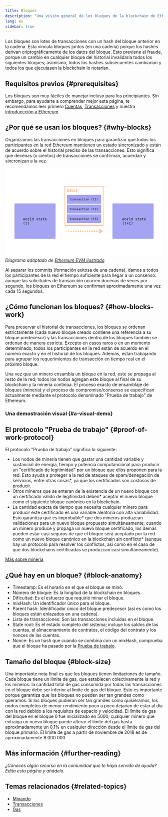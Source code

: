 ```yaml
---
title: Bloques
description: "Una visión general de los bloques de la blockchain de Ethereum: su estructura de datos, por qué son necesarios y cómo se fabrican."
lang: es
sidebar: true
---
```


Los bloques son lotes de transacciones con un hash del bloque anterior en la cadena. Esta vincula bloques juntos (en una cadena) porque los hashes derivan criptográficamente de los datos del bloque. Esto previene el fraude, porque un cambio en cualquier bloque del historial invalidaría todos los siguientes bloques; asimismo, todos los hashes subsecuentes cambiarían y todos los que ejecutasen la blockchain lo notarían.

## Requisitos previos {#prerequisites}

Los bloques son muy fáciles de manejar incluso para los principiantes. Sin embargo, para ayudarte a comprender mejor esta página, te recomendamos leer primero [Cuentas](/developers/docs/accounts/), [Transacciones](/developers/docs/transactions/) y nuestra [introduccción a Ethereum](/developers/docs/intro-to-ethereum/).

## ¿Por qué se usan los bloques? {#why-blocks}

Organizamos las transacciones en bloques para garantizar que todos los participantes en la red Ethereum mantienen un estado sincronizado y están de acuerdo sobre el historial preciso de las transacciones. Esto significa que decenas (o cientos) de transacciones se confirman, acuerdan y sincronizan a la vez.

![Un diagrama muestra cómo la transacción en un bloque causa cambios de estado](../../../../../developers/docs/blocks/tx-block.png) _Diagrama adaptado de [Ethereum EVM ilustrado](https://takenobu-hs.github.io/downloads/ethereum_evm_illustrated.pdf)_

Al separar los commits (formación exitosa de una cadena), damos a todos los participantes de la red el tiempo suficiente para llegar a un consenso: aunque las solicitudes de transacción ocurren docenas de veces por segundo, los bloques en Ethereum se confirman aproximadamente una vez cada 15 segundos.

## ¿Cómo funcionan los bloques? {#how-blocks-work}

Para preservar el historial de transacciones, los bloques se ordenan estrictamente (cada nuevo bloque creado contiene una referencia a su bloque predecesor) y las transacciones dentro de los bloques también se ordenan de manera estricta. Excepto en casos raros o en un momento determinado, todos los participantes en la red están de acuerdo en el número exacto y en el historial de los bloques. Además, están trabajando para agrupar los requerimientos de transacción en tiempo real en el próximo bloque.

Una vez que un minero ensambla un bloque en la red, este se propaga al resto de la red; todos los nodos agregan este bloque al final de su blockchain y la minería continúa. El proceso exacto de ensamblaje de bloques (minería) y el proceso de compromiso/consenso se especifican actualmente mediante el protocolo denominado "Prueba de trabajo" de Ethereum.

### Una demostración visual {#a-visual-demo}

<YouTube id="_160oMzblY8" />

## El protocolo "Prueba de trabajo" {#proof-of-work-protocol}

El protocolo "Prueba de trabajo" significa lo siguiente:

- Los nodos de minería tienen que gastar una cantidad variable y sustancial de energía, tiempo y potencia computancional para producir un "certificado de legitimidad" por un bloque que ellos proponen para la red. Esto ayuda a proteger a la red de ataques de spam/denegación de servicios, entre otras cosas\*, ya que los certificados son costosos de producir.
- Otros mineros que se enteran de la existencia de un nuevo bloque con un certificado válido de legitimidad deben\* aceptar el nuevo bloque como el siguiente bloque canónico en la blockchain.
- La cantidad exacta de tiempo que necesita cualquier minero para producir este certificado es una variable aleatoria con alta variabilidad. Esto garantiza que es improbable* que dos mineros produzcan validaciones para un nuevo bloque propuesto simultáneamente; cuando un minero produce y propaga un nuevo bloque certificado, los demás pueden estar casi seguros de que el bloque será aceptado por la red como un nuevo bloque canónico en la blockchain sin conflicto* (aunque hay un protocolo para resolver los conflictos, así como en el caso de que dos blockchains certificadas se produzcan casi simultáneamente).

[Más sobre minería](/developers/docs/consensus-mechanisms/pow/mining/)

## ¿Qué hay en un bloque? {#block-anatomy}

- Timestamp: Es el horario en el que el bloque se minó.
- Número de bloque: Es la longitud de la blockchain en bloques.
- Dificultad: Es el esfuerzo que requirió minar el bloque.
- mixHash: Un identificador único para el bloque.
- Parent hash: Identificador único del bloque predecesor (así es como los bloques están enlazados en una cadena).
- Lista de transacciones: Son las transacciones incluidas en el bloque.
- State root: Es el estado completo del sistema; incluye los saldos de las cuentas, el almacenamiento de contratos, el código del contrato y los nonces de las cuentas.
- Nonce: Es un hash que cuando se combina con un mixHash, comprueba que el bloque ha pasado por la [Prueba de trabajo](/developers/docs/consensus-mechanisms/pow/).

## Tamaño del bloque {#block-size}

Una importante nota final es que los bloques tienen limitaciones de tamaño. Cada bloque tiene un límite de gas, que establecen colectivamente la red y los mineros: la cantidad total de gas consumida por todas las transacciones en el bloque debe ser inferior al límite de gas del bloque. Esto es importante porque garantiza que los bloques no pueden ser tan grandes como queramos. Si los bloques pudieran ser tan grandes como quisiéramos, los nodos completos de menor rendimiento poco a poco dejarían de estar al día con la red debido a los requisitos de espacio y velocidad. El límite de gas del bloque en el bloque 0 fue inicializado en 5000; cualquier minero que extraiga un nuevo bloque puede alterar el límite del gas hasta aproximadamente un 0,1% en cualquier dirección desde el límite de gas del bloque primario. El límite de gas a partir de noviembre de 2018 es de aproximadamente 8 000 000.

## Más información {#further-reading}

_¿Conoces algún recurso en la comunidad que te haya servido de ayuda? Edita esta página y añádelo._

## Temas relacionados {#related-topics}

- [Minando](/developers/docs/consensus-mechanisms/pow/mining/)
- [Transacciones](/developers/docs/transactions/)
- [Gas](/developers/docs/gas/)
